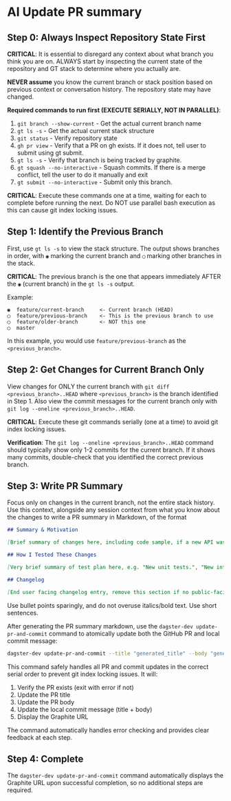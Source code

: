 # AI Update PR summary

## Step 0: Always Inspect Repository State First

**CRITICAL**: It is essential to disregard any context about what branch you think you are on. ALWAYS start by inspecting the current state of the repository and GT stack to determine where you actually are.

**NEVER assume** you know the current branch or stack position based on previous context or conversation history. The repository state may have changed.

**Required commands to run first (EXECUTE SERIALLY, NOT IN PARALLEL)**:

1. `git branch --show-current` - Get the actual current branch name
2. `gt ls -s` - Get the actual current stack structure
3. `git status` - Verify repository state
4. `gh pr view` - Verify that a PR on gh exists. If it does not, tell user to submit using gt submit.
5. `gt ls -s` - Verify that branch is being tracked by graphite.
6. `gt squash --no-interactive` - Squash commits. If there is a merge conflict, tell the user to do it manually and exit
7. `gt submit --no-interactive` - Submit only this branch.

**CRITICAL**: Execute these commands one at a time, waiting for each to complete before running the next. Do NOT use parallel bash execution as this can cause git index locking issues.

## Step 1: Identify the Previous Branch

First, use `gt ls -s` to view the stack structure. The output shows branches in order, with `◉` marking the current branch and `◯` marking other branches in the stack.

**CRITICAL**: The previous branch is the one that appears immediately AFTER the `◉` (current branch) in the `gt ls -s` output.

Example:

```
◉  feature/current-branch     <- Current branch (HEAD)
◯  feature/previous-branch    <- This is the previous branch to use
◯  feature/older-branch       <- NOT this one
◯  master
```

In this example, you would use `feature/previous-branch` as the `<previous_branch>`.

## Step 2: Get Changes for Current Branch Only

View changes for ONLY the current branch with `git diff <previous_branch>..HEAD` where `<previous_branch>` is the branch identified in Step 1. Also view the commit messages for the current branch only with `git log --oneline <previous_branch>..HEAD`.

**CRITICAL**: Execute these git commands serially (one at a time) to avoid git index locking issues.

**Verification**: The `git log --oneline <previous_branch>..HEAD` command should typically show only 1-2 commits for the current branch. If it shows many commits, double-check that you identified the correct previous branch.

## Step 3: Write PR Summary

Focus only on changes in the current branch, not the entire stack history. Use this context, alongside any session context from what you know about the changes to write a PR summary in Markdown, of the format

```md
## Summary & Motivation

[Brief summary of changes here, including code sample, if a new API was added, etc.]

## How I Tested These Changes

[Very brief summary of test plan here, e.g. "New unit tests.", "New integration tests.", "Existing test suite." This can be a single sentence.]

## Changelog

[End user facing changelog entry, remove this section if no public-facing API was changed and no bug was fixed. Public-facing APIs are identified by the @public decorator. Internal tools like CLIs meant for developer use should not have changelog entries. If there are no user-facing changes, remove this section.]
```

Use bullet points sparingly, and do not overuse italics/bold text. Use short sentences.

After generating the PR summary markdown, use the `dagster-dev update-pr-and-commit` command to atomically update both the GitHub PR and local commit message:

```bash
dagster-dev update-pr-and-commit --title "generated_title" --body "generated_summary"
```

This command safely handles all PR and commit updates in the correct serial order to prevent git index locking issues. It will:

1. Verify the PR exists (exit with error if not)
2. Update the PR title
3. Update the PR body
4. Update the local commit message (title + body)
5. Display the Graphite URL

The command automatically handles error checking and provides clear feedback at each step.

## Step 4: Complete

The `dagster-dev update-pr-and-commit` command automatically displays the Graphite URL upon successful completion, so no additional steps are required.
